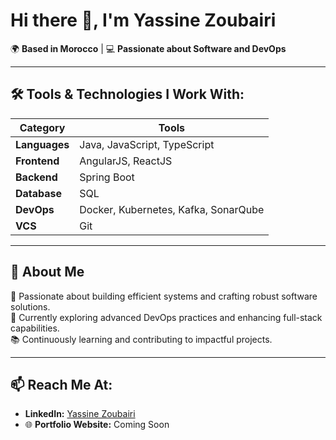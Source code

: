 # Hi there 👋, I'm **Yassine Zoubairi**  

🌍 **Based in Morocco** | 💻 **Passionate about Software and DevOps**  

---

## 🛠️ Tools & Technologies I Work With:
| **Category**    | **Tools**                                          |
|------------------|---------------------------------------------------|
| **Languages**   | Java, JavaScript, TypeScript                       |
| **Frontend**    | AngularJS, ReactJS                                 |
| **Backend**     | Spring Boot                                        |
| **Database**    | SQL                                                |
| **DevOps**      | Docker, Kubernetes, Kafka, SonarQube               |
| **VCS**         | Git                                                |

---

## 🌟 About Me
🎯 Passionate about building efficient systems and crafting robust software solutions.  
🚀 Currently exploring advanced DevOps practices and enhancing full-stack capabilities.  
📚 Continuously learning and contributing to impactful projects.  

---

## 📫 Reach Me At:
- **LinkedIn:** [Yassine Zoubairi](https://www.linkedin.com/in/yassine-zoubairi-390b9b268/)  
- 🌐 **Portfolio Website:** Coming Soon  



